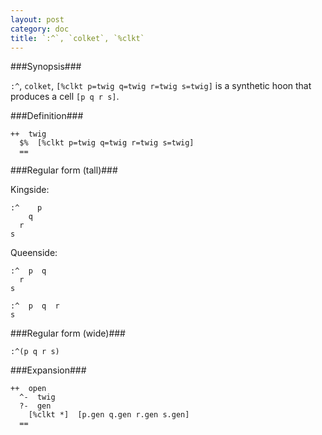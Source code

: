 ```yaml
---
layout: post
category: doc
title: `:^`, `colket`, `%clkt`
---
```


###Synopsis###

`:^`, `colket`, `[%clkt p=twig q=twig r=twig s=twig]` is a 
synthetic hoon that produces a cell `[p q r s]`.

###Definition###

    ++  twig  
      $%  [%clkt p=twig q=twig r=twig s=twig]
      ==

###Regular form (tall)###

Kingside:

    :^    p
        q
      r
    s

Queenside:

    :^  p  q
      r
    s

    :^  p  q  r  
    s

###Regular form (wide)###

    :^(p q r s)

###Expansion###
    
    ++  open
      ^-  twig
      ?-  gen
        [%clkt *]  [p.gen q.gen r.gen s.gen]
      ==

